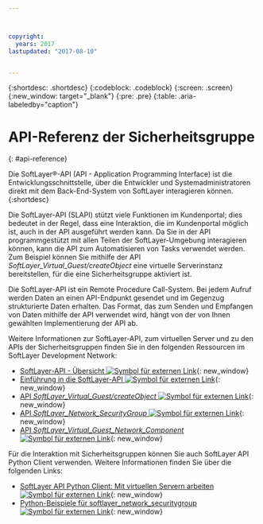 ```yaml
---



copyright:
  years: 2017
lastupdated: "2017-08-10"


---
```


{:shortdesc: .shortdesc}
{:codeblock: .codeblock}
{:screen: .screen}
{:new_window: target="_blank"}
{:pre: .pre}
{:table: .aria-labeledby="caption"}

# API-Referenz der Sicherheitsgruppe
{: #api-reference} 

Die SoftLayer&reg;-API (API - Application Programming Interface) ist die Entwicklungsschnittstelle, über die Entwickler und
Systemadministratoren direkt mit dem Back-End-System von SoftLayer interagieren können.
{:shortdesc}

Die SoftLayer-API (SLAPI) stützt viele Funktionen im Kundenportal; dies bedeutet in der Regel, dass eine Interaktion, die im
Kundenportal möglich ist, auch in der API ausgeführt werden kann. Da Sie in der API programmgestützt mit allen Teilen der SoftLayer-Umgebung interagieren können,
kann die API zum Automatisieren von Tasks verwendet werden. Zum Beispiel können Sie mithilfe der API *SoftLayer_Virtual_Guest/createObject* eine virtuelle Serverinstanz bereitstellen,
für die eine Sicherheitsgruppe aktiviert ist.

Die SoftLayer-API ist ein Remote Procedure Call-System. Bei jedem Aufruf werden Daten an einen API-Endpunkt gesendet und im
Gegenzug strukturierte Daten erhalten. Das Format, das zum Senden und Empfangen von Daten mithilfe der API verwendet wird, hängt von der von Ihnen gewählten Implementierung der API ab. 

Weitere Informationen zur SoftLayer-API, zum virtuellen Server und zu den APIs der Sicherheitsgruppen finden Sie in den folgenden
Ressourcen im SoftLayer Development Network:
* [SoftLayer-API - Übersicht ![Symbol für externen Link](../../icons/launch-glyph.svg "Symbol für externen Link")](https://sldn.softlayer.com/article/softlayer-api-overview){: new_window} 
* [Einführung in die SoftLayer-API ![Symbol für externen Link](../../icons/launch-glyph.svg "Symbol für externen Link")](http://sldn.softlayer.com/article/getting-started){: new_window}
* [API *SoftLayer_Virtual_Guest/createObject* ![Symbol für externen Link](../../icons/launch-glyph.svg "Symbol für externen Link")](http://sldn.softlayer.com/reference/services/SoftLayer_Virtual_Guest/createObject){: new_window}
* [API *SoftLayer_Network_SecurityGroup* ![Symbol für externen Link](../../icons/launch-glyph.svg "Symbol für externen Link")](https://sldn.softlayer.com/reference/services/SoftLayer_Network_SecurityGroup){: new_window}
* [API *SoftLayer_Virtual_Guest_Network_Component* ![Symbol für externen Link](../../icons/launch-glyph.svg "Symbol für externen Link")](http://sldn.softlayer.com/reference/services/SoftLayer_Virtual_Guest_Network_Component){: new_window}

Für die Interaktion mit Sicherheitsgruppen können Sie auch SoftLayer API Python Client verwenden. Weitere Informationen finden Sie über die folgenden Links:
* [SoftLayer API Python Client: Mit virtuellen Servern arbeiten ![Symbol für externen Link](../../icons/launch-glyph.svg "Symbol für externen Link")](http://softlayer-python.readthedocs.io/en/latest/cli/vs.html){: new_window}
* [Python-Beispiele für softlayer_network_securitygroup ![Symbol für externen Link](../../icons/launch-glyph.svg "Symbol für externen Link")](https://softlayer.github.io/classes/softlayer_network_securitygroup/){: new_window}

